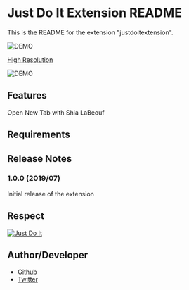 # Just Do It Extension README

This is the README for the extension "justdoitextension". 

![DEMO](https://raw.github.com/wiki/d-yuji/JustDoItExtension/images/low.gif)

[High Resolution](https://raw.github.com/wiki/d-yuji/JustDoItExtension/images/README_1.gif)

![DEMO](https://raw.github.com/wiki/d-yuji/JustDoItExtension/images/README_2.gif)

## Features

Open New Tab with Shia LaBeouf

## Requirements


## Release Notes

### 1.0.0 (2019/07)

Initial release of the extension

## Respect
[![Just Do It](https://raw.github.com/wiki/d-yuji/JustDoItExtension/images/youtube.jpg)](http://www.youtube.com/watch?v=ZXsQAXx_ao0 "Just Do It")

## Author/Developer
* [Github](https://github.com/d-yuji)
* [Twitter](https://twitter.com/dyuji1)